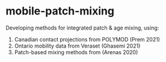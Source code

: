 # mobile-patch-mixing
Developing methods for integrated patch & age mixing, using:
1. Canadian contact projections from POLYMOD (Prem 2021)
2. Ontario mobility data from Veraset (Ghasemi 2021)
3. Patch-based mixing methods from (Arenas 2020)
